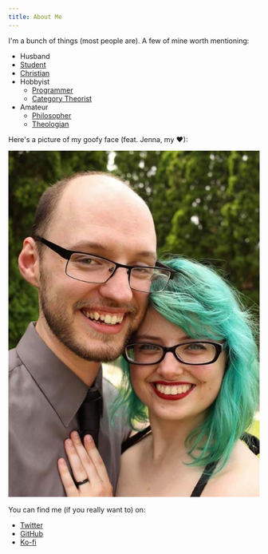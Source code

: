 ```yaml
---
title: About Me
---
```


I'm a bunch of things (most people are). A few of mine worth mentioning:

* Husband
* [Student](/bethlehem-college-seminary)<!-- [[Bethlehem College & Seminary]] -->
* [Christian](/my-faith)<!-- [[My Faith]] -->
* Hobbyist 
  * [Programmer](/programming)<!-- [[Programming]] -->
  * [Category Theorist](/category-theory)<!-- [[Category Theory]] -->
* Amateur 
  * [Philosopher](/philosophy)<!-- [[Philosophy]] -->
  * [Theologian](/theology)<!-- [[Theology]] -->

Here's a picture of my goofy face (feat. Jenna, my ❤):

![Picture of Caleb and Jenna](https://raw.githubusercontent.com/CFiggers/images-calebsnotes/master/cropped_pic%20of%20me_1.jpg)

You can find me (if you really want to) on:
* <a href="https://twitter.com/CalebFiggers" target="_blank">Twitter</a>
* <a href="https://github.com/CFiggers" target="_blank">GitHub</a>
* <a href="https://ko-fi.com/calebfiggers" target="_blank">Ko-fi</a>